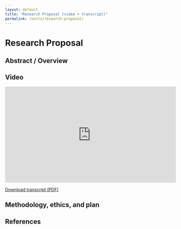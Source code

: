 ```yaml
---
layout: default
title: "Research Proposal (video + transcript)"
permalink: /units/research-proposal/
---
```


# Research Proposal

## Abstract / Overview

## Video
<iframe width="560" height="315" src="https://www.youtube.com/embed/VIDEO_ID" title="Research Proposal Video" frameborder="0" allowfullscreen></iframe>

<p><a href="{{ "/assets/proposal-transcript.pdf" | relative_url }}">Download transcript (PDF)</a></p>

## Methodology, ethics, and plan

## References
